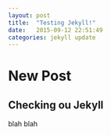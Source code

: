 ```yaml
---
layout: post
title:  "Testing Jekyll!"
date:   2015-09-12 22:51:49
categories: jekyll update
---
```


# New Post

## Checking ou Jekyll

blah blah

